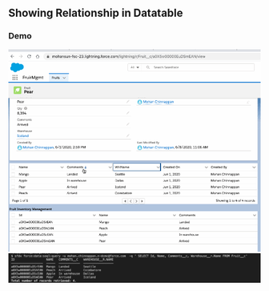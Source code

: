 ## Showing Relationship in Datatable

### Demo
![demo dt](img/lwc-dt-3-rel.gif)
![screen dt](img/lwc-dt-rel-1.png)
